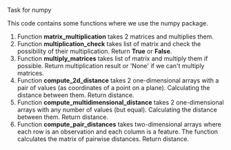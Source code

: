 Task for numpy

This code contains some functions where we use the numpy package.

1. Function **matrix_multiplication** takes 2 matrices and multiplies them.
2. Function **multiplication_check** takes list of matrix and check the possibility of their multiplication. Return **True** or **False**.
3. Function **multiply_matrices** takes list of matrix and multiply them if possible. Return multiplication result or 'None' if we can't multiply matrices.
4. Function **compute_2d_distance** takes 2 one-dimensional arrays with a pair of values (as coordinates of a point on a plane). Calculating the distance between them. Return distance.
5. Function **compute_multidimensional_distance** takes 2 one-dimensional arrays with any number of values (but equal). Calculating the distance between them. Return distance.
6. Function **compute_pair_distances** takes two-dimensional arrays where each row is an observation and each column is a feature. The function calculates the matrix of pairwise distances. Return distance.


